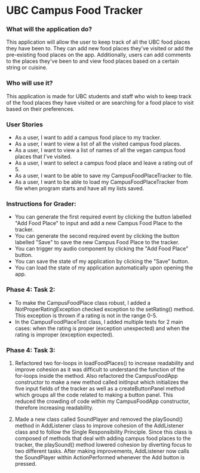# UBC Campus Food Tracker

### What will the application do?
This application will allow the user to keep track of all the UBC food places they
have been to. They can add new food places they've visited or add the pre-existing 
food places on the app. Additionally, users can add comments to the places they've been
to and view food places based on a certain string or cuisine.

### Who will use it?
This application is made for UBC students and staff who wish to keep track of the food places
they have visited or are searching for a food place to visit based on their preferences. 

### User Stories
- As a user, I want to add a campus food place to my tracker.
- As a user, I want to view a list of all the visited campus food places.
- As a user, I want to view a list of names of all the vegan campus food places that I've visited. 
- As a user, I want to select a campus food place and leave a rating out of 5.
- As a user, I want to be able to save my CampusFoodPlaceTracker to file.
- As a user, I want to be able to load my CampusFoodPlaceTracker from file when program starts and have
all my lists saved.

### Instructions for Grader:

- You can generate the first required event by clicking the button labelled "Add Food Place" to input and add a new Campus Food Place
to the tracker.
- You can generate the second required event by clicking the button labelled "Save" to save the new Campus Food Place to the tracker.
- You can trigger my audio component by  clicking the "Add Food Place" button. 
- You can save the state of my application by clicking the "Save" button.
- You can load the state of my application automatically upon opening the app.

### Phase 4: Task 2:
- To make the CampusFoodPlace class robust, I added a NotProperRatingException checked exception to the 
setRating() method. This exception is thrown if a rating is not in the range 0-5.
- In the CampusFoodPlaceTest class, I added multiple tests for 2 main cases: when the rating is proper (exception unexpected) and 
when the rating is improper (exception expected).

### Phase 4: Task 3:
1. Refactored two for-loops in loadFoodPlaces() to increase readability and improve cohesion as it was difficult
to understand the function of the for-loops inside the method. Also refactored the CampusFoodApp constructor to 
make a new method called initInput which initializes the five input fields of the tracker as well as a createButtonPanel 
method which groups all the code related to making a button panel. This reduced the crowding of code within my CampusFoodApp 
constructor, therefore increasing readability.

2. Made a new class called SoundPlayer and removed the playSound() method in AddListener class to 
improve cohesion of the AddListener class and to follow the Single Responsibility Principle. Since this class is composed of methods that deal with adding 
campus food places to the tracker, the playSound() method lowered cohesion by diverting focus to two different tasks. After making improvements, AddListener 
now calls the SoundPlayer within ActionPerformed whenever the Add button is pressed.
~~~~ 
